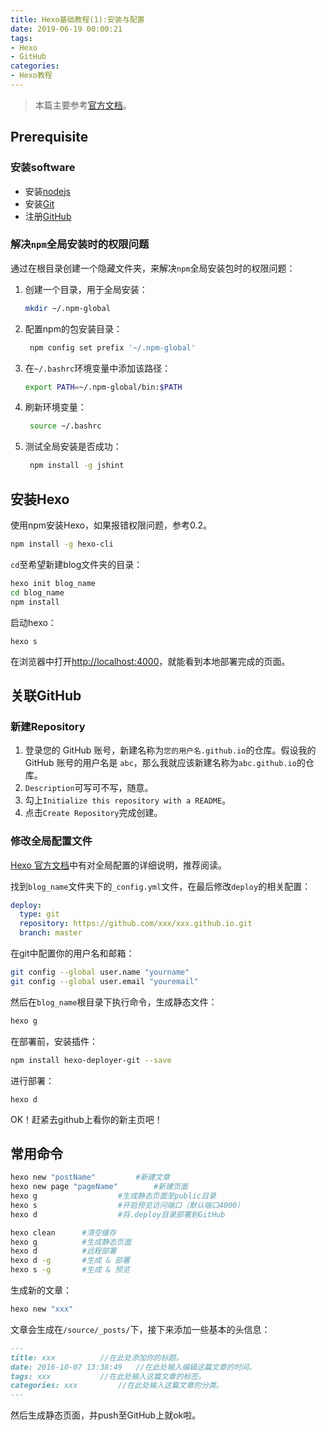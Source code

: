 ```yaml
---
title: Hexo基础教程(1):安装与配置
date: 2019-06-19 00:00:21
tags: 
- Hexo
- GitHub
categories: 
- Hexo教程
---
```


> 本篇主要参考[官方文档](https://hexo.io/zh-cn/docs/)。

## Prerequisite

### 安装software

- 安装[nodejs](https://nodejs.org/en/)
- 安装[Git](https://git-scm.com/)
- 注册[GitHub](https://github.com/)

### 解决`npm`全局安装时的权限问题

通过在根目录创建一个隐藏文件夹，来解决`npm`全局安装包时的权限问题：

1. 创建一个目录，用于全局安装：

   ```bash
   mkdir ~/.npm-global
   ```

2. 配置npm的包安装目录：

   ```bash
    npm config set prefix '~/.npm-global'
   ```

3. 在`~/.bashrc`环境变量中添加该路径：

   ```bash
   export PATH=~/.npm-global/bin:$PATH
   ```

4. 刷新环境变量：

   ```bash
    source ~/.bashrc
   ```

5. 测试全局安装是否成功：

   ```bash
    npm install -g jshint
   ```

## 安装Hexo

使用npm安装Hexo，如果报错权限问题，参考0.2。

```bash
npm install -g hexo-cli
```

`cd`至希望新建blog文件夹的目录：

```bash
hexo init blog_name
cd blog_name
npm install
```

启动hexo：

```
hexo s
```

在浏览器中打开[http://localhost:4000](http://localhost:4000/)，就能看到本地部署完成的页面。

## 关联GitHub

### 新建Repository

1. 登录您的 GitHub 账号，新建名称为`您的用户名.github.io`的仓库。假设我的 GitHub 账号的用户名是 `abc`，那么我就应该新建名称为`abc.github.io`的仓库。
2. `Description`可写可不写，随意。
3. 勾上`Initialize this repository with a README`。
4. 点击`Create Repository`完成创建。

### 修改全局配置文件

[Hexo 官方文档](https://hexo.io/zh-cn/docs/configuration.html)中有对全局配置的详细说明，推荐阅读。

找到`blog_name`文件夹下的`_config.yml`文件，在最后修改`deploy`的相关配置：

```yaml
deploy:
  type: git
  repository: https://github.com/xxx/xxx.github.io.git
  branch: master
```

在git中配置你的用户名和邮箱：

```bash
git config --global user.name "yourname"
git config --global user.email "youremail"
```

然后在`blog_name`根目录下执行命令，生成静态文件：

```bash
hexo g
```

在部署前，安装插件：

```bash
npm install hexo-deployer-git --save
```

进行部署：

```
hexo d
```

OK！赶紧去github上看你的新主页吧！

## 常用命令

```bash
hexo new "postName"			#新建文章
hexo new page "pageName"		#新建页面
hexo g					#生成静态页面至public目录
hexo s					#开启预览访问端口（默认端口4000）
hexo d					#将.deploy目录部署到GitHub
```

```bash
hexo clean		#清空缓存
hexo g			#生成静态页面
hexo d			#远程部署
hexo d -g		#生成 & 部署
hexo s -g		#生成 & 预览
```

生成新的文章：

```bash
hexo new "xxx"
```

文章会生成在`/source/_posts/`下，接下来添加一些基本的头信息：

```markdown
---
title: xxx			//在此处添加你的标题。
date: 2016-10-07 13:38:49	//在此处输入编辑这篇文章的时间。
tags: xxx			//在此处输入这篇文章的标签。
categories: xxx			//在此处输入这篇文章的分类。
---
```

然后生成静态页面，并push至GitHub上就ok啦。

